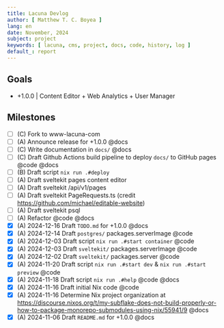 ```yaml
---
title: Lacuna Devlog
author: [ Matthew T. C. Boyea ]
lang: en
date: November, 2024
subject: project
keywords: [ lacuna, cms, project, docs, code, history, log ]
default_: report
---
```


## Goals

- +1.0.0 | Content Editor + Web Analytics + User Manager

## Milestones

- [ ] (C) Fork to www-lacuna-com
- [ ] (A) Announce release for +1.0.0 @docs
- [ ] (C) Write documentation in `docs/` @docs
- [ ] (C) Draft Github Actions build pipeline to deploy `docs/` to GitHub pages @code @docs
- [ ] (B) Draft script `nix run .#deploy`
- [ ] (A) Draft sveltekit pages content editor
- [ ] (A) Draft sveltekit /api/v1/pages
- [ ] (A) Draft sveltekit PageRequests.ts (credit https://github.com/michael/editable-website)
- [ ] (A) Draft sveltekit psql
- [ ] (A) Refactor @code @docs
- [x] (A) 2024-12-16 Draft `TODO.md` for +1.0.0 @docs
- [x] (A) 2024-12-14 Draft `postgres/` packages.serverImage @code
- [x] (A) 2024-12-03 Draft script `nix run .#start container` @code
- [x] (A) 2024-12-03 Draft `sveltekit/` packages.serverImage @code
- [x] (A) 2024-12-02 Draft `sveltekit/` packages.server @code
- [x] (A) 2024-11-20 Draft script `nix run .#start dev` & `nix run .#start preview` @code
- [x] (A) 2024-11-18 Draft script `nix run .#help` @code @docs
- [x] (A) 2024-11-16 Draft initial Nix code @code
- [x] (A) 2024-11-16 Determine Nix project organization at https://discourse.nixos.org/t/my-subflake-does-not-build-properly-or-how-to-package-monorepo-submodules-using-nix/55941/9 @docs
- [x] (A) 2024-11-06 Draft `README.md` for +1.0.0 @docs
